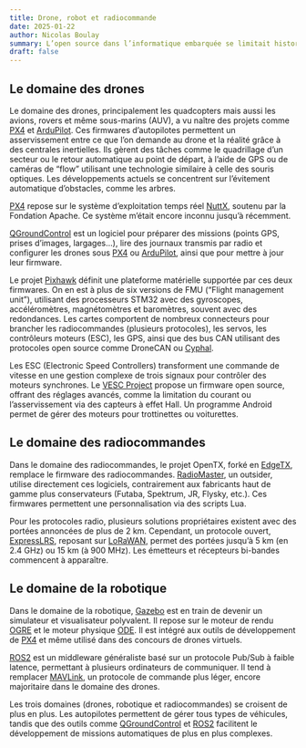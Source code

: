 ```yaml
---
title: Drone, robot et radiocommande
date: 2025-01-22
author: Nicolas Boulay
summary: L’open source dans l’informatique embarquée se limitait historiquement aux systèmes d’exploitation et aux compilateurs. On connaît bien GCC, BusyBox et FreeRTOS. Puis, Arduino a fait son entrée dans le monde du semi-professionnel. Mais cela évolue rapidement. Trois domaines se développent avec des logiciels, et parfois des produits open source, qui commencent à se croiser.
draft: false
---
```


## Le domaine des drones

Le domaine des drones, principalement les quadcopters mais aussi les avions, rovers et même sous-marins (AUV), a vu naître des projets comme [PX4](https://px4.io/) et [ArduPilot](https://ardupilot.org/). Ces firmwares d’autopilotes permettent un asservissement entre ce que l’on demande au drone et la réalité grâce à des centrales inertielles. Ils gèrent des tâches comme le quadrillage d’un secteur ou le retour automatique au point de départ, à l’aide de GPS ou de caméras de “flow” utilisant une technologie similaire à celle des souris optiques. Les développements actuels se concentrent sur l’évitement automatique d’obstacles, comme les arbres.

[PX4](https://px4.io/) repose sur le système d’exploitation temps réel [NuttX](https://nuttx.apache.org/), soutenu par la Fondation Apache. Ce système m’était encore inconnu jusqu’à récemment.

[QGroundControl](https://qgroundcontrol.com/) est un logiciel pour préparer des missions (points GPS, prises d’images, largages…), lire des journaux transmis par radio et configurer les drones sous [PX4](https://px4.io/) ou [ArduPilot](https://ardupilot.org/), ainsi que pour mettre à jour leur firmware.

Le projet [Pixhawk](https://pixhawk.org/) définit une plateforme matérielle supportée par ces deux firmwares. On en est à plus de six versions de FMU (“Flight management unit”), utilisant des processeurs STM32 avec des gyroscopes, accéléromètres, magnétomètres et baromètres, souvent avec des redondances. Les cartes comportent de nombreux connecteurs pour brancher les radiocommandes (plusieurs protocoles), les servos, les contrôleurs moteurs (ESC), les GPS, ainsi que des bus CAN utilisant des protocoles open source comme DroneCAN ou [Cyphal](https://opencyphal.org/).

Les ESC (Electronic Speed Controllers) transforment une commande de vitesse en une gestion complexe de trois signaux pour contrôler des moteurs synchrones. Le [VESC Project](https://vesc-project.com/) propose un firmware open source, offrant des réglages avancés, comme la limitation du courant ou l’asservissement via des capteurs à effet Hall. Un programme Android permet de gérer des moteurs pour trottinettes ou voiturettes.

## Le domaine des radiocommandes

Dans le domaine des radiocommandes, le projet OpenTX, forké en [EdgeTX](https://edgetx.org/), remplace le firmware des radiocommandes. [RadioMaster](https://www.radiomasterrc.com/), un outsider, utilise directement ces logiciels, contrairement aux fabricants haut de gamme plus conservateurs (Futaba, Spektrum, JR, Flysky, etc.). Ces firmwares permettent une personnalisation via des scripts Lua.

Pour les protocoles radio, plusieurs solutions propriétaires existent avec des portées annoncées de plus de 2 km. Cependant, un protocole ouvert, [ExpressLRS](https://www.expresslrs.org/), reposant sur [LoRaWAN,](https://fr.m.wikipedia.org/wiki/LoRaWAN) permet des portées jusqu’à 5 km (en 2.4 GHz) ou 15 km (à 900 MHz). Les émetteurs et récepteurs bi-bandes commencent à apparaître.

## Le domaine de la robotique

Dans le domaine de la robotique, [Gazebo](https://gazebosim.org/) est en train de devenir un simulateur et visualisateur polyvalent. Il repose sur le moteur de rendu [OGRE](https://www.ogre3d.org/) et le moteur physique [ODE](https://www.ode.org/). Il est intégré aux outils de développement de [PX4](https://px4.io/) et même utilisé dans des concours de drones virtuels.

[ROS2](https://www.ros.org/) est un middleware généraliste basé sur un protocole Pub/Sub à faible latence, permettant à plusieurs ordinateurs de communiquer. Il tend à remplacer [MAVLink](https://mavlink.io/), un protocole de commande plus léger, encore majoritaire dans le domaine des drones.

Les trois domaines (drones, robotique et radiocommandes) se croisent de plus en plus. Les autopilotes permettent de gérer tous types de véhicules, tandis que des outils comme [QGroundControl](https://qgroundcontrol.com/) et [ROS2](https://www.ros.org/) facilitent le développement de missions automatiques de plus en plus complexes.
